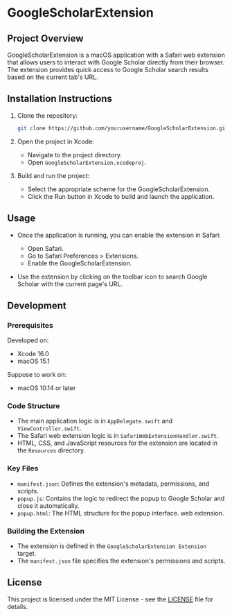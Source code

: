 # GoogleScholarExtension

## Project Overview

GoogleScholarExtension is a macOS application with a Safari web extension that allows users to interact with Google Scholar directly from their browser. The extension provides quick access to Google Scholar search results based on the current tab's URL.

## Installation Instructions

1. Clone the repository:
   ```bash
   git clone https://github.com/yourusername/GoogleScholarExtension.git
   ```

2. Open the project in Xcode:
   - Navigate to the project directory.
   - Open `GoogleScholarExtension.xcodeproj`.

3. Build and run the project:
   - Select the appropriate scheme for the GoogleScholarExtension.
   - Click the Run button in Xcode to build and launch the application.

## Usage

- Once the application is running, you can enable the extension in Safari:
  - Open Safari.
  - Go to Safari Preferences > Extensions.
  - Enable the GoogleScholarExtension.

- Use the extension by clicking on the toolbar icon to search Google Scholar with the current page's URL.

## Development

### Prerequisites
Developed on:
- Xcode 16.0
- macOS 15.1

Suppose to work on:
- macOS 10.14 or later

### Code Structure

- The main application logic is in `AppDelegate.swift` and `ViewController.swift`.
- The Safari web extension logic is in `SafariWebExtensionHandler.swift`.
- HTML, CSS, and JavaScript resources for the extension are located in the `Resources` directory.

### Key Files

- `manifest.json`: Defines the extension's metadata, permissions, and scripts.
- `popup.js`: Contains the logic to redirect the popup to Google Scholar and close it automatically.
- `popup.html`: The HTML structure for the popup interface. web extension.

### Building the Extension

- The extension is defined in the `GoogleScholarExtension Extension` target.
- The `manifest.json` file specifies the extension's permissions and scripts.

## License

This project is licensed under the MIT License - see the [LICENSE](LICENSE) file for details.
